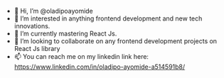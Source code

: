 - 👋 Hi, I’m @oladipoayomide
- 👀 I’m interested in anything frontend development and new tech innovations.
- 🌱 I’m currently mastering React Js.
- 💞️ I’m looking to collaborate on any frontend development projects on React Js library
- 📫 You can reach me on my linkedin link here: https://www.linkedin.com/in/oladipo-ayomide-a514591b8/

<!---
oladipoayomide/oladipoayomide is a ✨ special ✨ repository because its `README.md` (this file) appears on your GitHub profile.
You can click the Preview link to take a look at your changes.
--->

